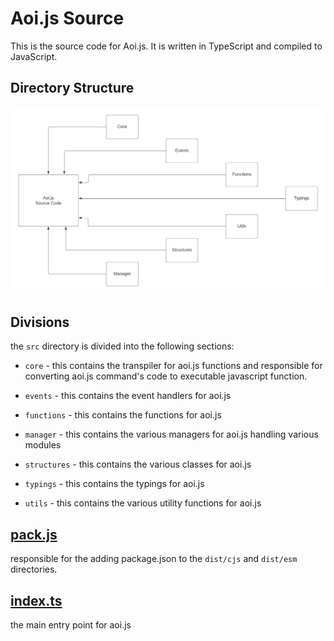 # Aoi.js Source

This is the source code for Aoi.js. It is written in TypeScript and compiled to JavaScript.

## Directory Structure

![Directory Structure](../.github/assets/srcStruct.png)

## Divisions

the `src` directory is divided into the following sections:

- `core` - this contains the transpiler for aoi.js functions and responsible for converting aoi.js command's code to executable javascript function.
  
- `events` - this contains the event handlers for aoi.js
  
- `functions` - this contains the functions for aoi.js
  
- `manager` - this contains the various managers for aoi.js handling various modules
  
- `structures` - this contains the various classes for aoi.js
  
- `typings` - this contains the typings for aoi.js
  
- `utils` - this contains the various utility functions for aoi.js

## [pack.js](./pack.js)

responsible for the adding package.json to the `dist/cjs` and `dist/esm` directories.

## [index.ts](./index.ts)

the main entry point for aoi.js